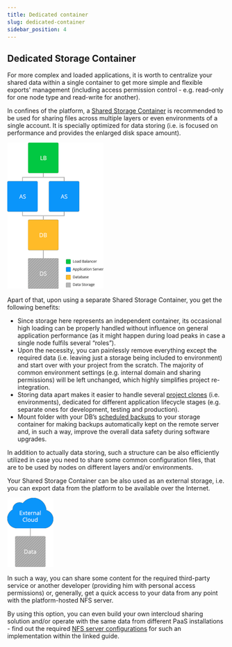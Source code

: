 ```yaml
---
title: Dedicated container
slug: dedicated-container
sidebar_position: 4
---
```


## Dedicated Storage Container

For more complex and loaded applications, it is worth to centralize your shared data within a single container to get more simple and flexible exports' management (including access permission control - e.g. read-only for one node type and read-write for another).

In confines of the platform, a [Shared Storage Container](https://cloudmydc.com/) is recommended to be used for sharing files across multiple layers or even environments of a single account. It is specially optimized for data storing (i.e. is focused on performance and provides the enlarged disk space amount).

<div style={{
    display:'flex',
    justifyContent: 'center',
    margin: '0 0 1rem 0'
}}>

![Locale Dropdown](./img/DedicatedContainer/01-dedicated-container-storage.png)

</div>

Apart of that, upon using a separate Shared Storage Container, you get the following benefits:

- Since storage here represents an independent container, its occasional high loading can be properly handled without influence on general application performance (as it might happen during load peaks in case a single node fulfils several “roles”).
- Upon the necessity, you can painlessly remove everything except the required data (i.e. leaving just a storage being included to environment) and start over with your project from the scratch. The majority of common environment settings (e.g. internal domain and sharing permissions) will be left unchanged, which highly simplifies project re-integration.
- Storing data apart makes it easier to handle several [project clones](https://cloudmydc.com/) (i.e. environments), dedicated for different application lifecycle stages (e.g. separate ones for development, testing and production).
- Mount folder with your DB’s [scheduled backups](https://cloudmydc.com/) to your storage container for making backups automatically kept on the remote server and, in such a way, improve the overall data safety during software upgrades.

In addition to actually data storing, such a structure can be also efficiently utilized in case you need to share some common configuration files, that are to be used by nodes on different layers and/or environments.

Your Shared Storage Container can be also used as an external storage, i.e. you can export data from the platform to be available over the Internet.

<div style={{
    display:'flex',
    justifyContent: 'center',
    margin: '0 0 1rem 0'
}}>

![Locale Dropdown](./img/DedicatedContainer/02-export-data-from-platform.png)

</div>

In such a way, you can share some content for the required third-party service or another developer (providing him with personal access permissions) or, generally, get a quick access to your data from any point with the platform-hosted NFS server.

By using this option, you can even build your own intercloud sharing solution and/or operate with the same data from different PaaS installations - find out the required [NFS server configurations](https://cloudmydc.com/) for such an implementation within the linked guide.

